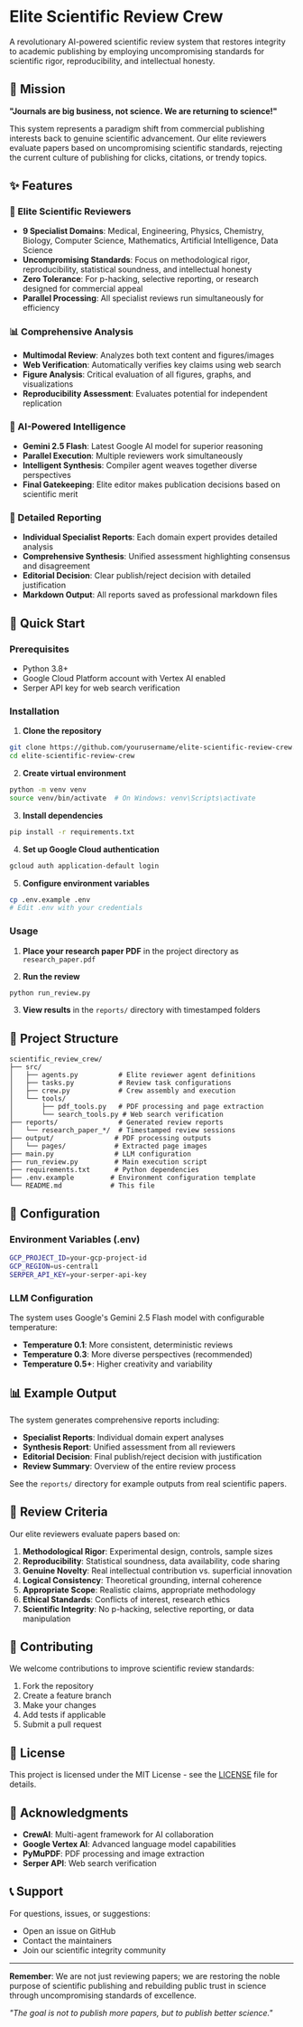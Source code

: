 # Elite Scientific Review Crew

A revolutionary AI-powered scientific review system that restores integrity to academic publishing by employing uncompromising standards for scientific rigor, reproducibility, and intellectual honesty.

## 🎯 Mission

**"Journals are big business, not science. We are returning to science!"**

This system represents a paradigm shift from commercial publishing interests back to genuine scientific advancement. Our elite reviewers evaluate papers based on uncompromising scientific standards, rejecting the current culture of publishing for clicks, citations, or trendy topics.

## ✨ Features

### 🔬 Elite Scientific Reviewers
- **9 Specialist Domains**: Medical, Engineering, Physics, Chemistry, Biology, Computer Science, Mathematics, Artificial Intelligence, Data Science
- **Uncompromising Standards**: Focus on methodological rigor, reproducibility, statistical soundness, and intellectual honesty
- **Zero Tolerance**: For p-hacking, selective reporting, or research designed for commercial appeal
- **Parallel Processing**: All specialist reviews run simultaneously for efficiency

### 📊 Comprehensive Analysis
- **Multimodal Review**: Analyzes both text content and figures/images
- **Web Verification**: Automatically verifies key claims using web search
- **Figure Analysis**: Critical evaluation of all figures, graphs, and visualizations
- **Reproducibility Assessment**: Evaluates potential for independent replication

### 🤖 AI-Powered Intelligence
- **Gemini 2.5 Flash**: Latest Google AI model for superior reasoning
- **Parallel Execution**: Multiple reviewers work simultaneously
- **Intelligent Synthesis**: Compiler agent weaves together diverse perspectives
- **Final Gatekeeping**: Elite editor makes publication decisions based on scientific merit

### 📝 Detailed Reporting
- **Individual Specialist Reports**: Each domain expert provides detailed analysis
- **Comprehensive Synthesis**: Unified assessment highlighting consensus and disagreement
- **Editorial Decision**: Clear publish/reject decision with detailed justification
- **Markdown Output**: All reports saved as professional markdown files

## 🚀 Quick Start

### Prerequisites
- Python 3.8+
- Google Cloud Platform account with Vertex AI enabled
- Serper API key for web search verification

### Installation

1. **Clone the repository**
```bash
git clone https://github.com/yourusername/elite-scientific-review-crew.git
cd elite-scientific-review-crew
```

2. **Create virtual environment**
```bash
python -m venv venv
source venv/bin/activate  # On Windows: venv\Scripts\activate
```

3. **Install dependencies**
```bash
pip install -r requirements.txt
```

4. **Set up Google Cloud authentication**
```bash
gcloud auth application-default login
```

5. **Configure environment variables**
```bash
cp .env.example .env
# Edit .env with your credentials
```

### Usage

1. **Place your research paper PDF** in the project directory as `research_paper.pdf`

2. **Run the review**
```bash
python run_review.py
```

3. **View results** in the `reports/` directory with timestamped folders

## 📁 Project Structure

```
scientific_review_crew/
├── src/
│   ├── agents.py          # Elite reviewer agent definitions
│   ├── tasks.py           # Review task configurations
│   ├── crew.py            # Crew assembly and execution
│   └── tools/
│       ├── pdf_tools.py   # PDF processing and page extraction
│       └── search_tools.py # Web search verification
├── reports/               # Generated review reports
│   └── research_paper_*/  # Timestamped review sessions
├── output/               # PDF processing outputs
│   └── pages/            # Extracted page images
├── main.py               # LLM configuration
├── run_review.py         # Main execution script
├── requirements.txt      # Python dependencies
├── .env.example         # Environment configuration template
└── README.md            # This file
```

## 🔧 Configuration

### Environment Variables (.env)
```bash
GCP_PROJECT_ID=your-gcp-project-id
GCP_REGION=us-central1
SERPER_API_KEY=your-serper-api-key
```

### LLM Configuration
The system uses Google's Gemini 2.5 Flash model with configurable temperature:
- **Temperature 0.1**: More consistent, deterministic reviews
- **Temperature 0.3**: More diverse perspectives (recommended)
- **Temperature 0.5+**: Higher creativity and variability

## 📊 Example Output

The system generates comprehensive reports including:

- **Specialist Reports**: Individual domain expert analyses
- **Synthesis Report**: Unified assessment from all reviewers
- **Editorial Decision**: Final publish/reject decision with justification
- **Review Summary**: Overview of the entire review process

See the `reports/` directory for example outputs from real scientific papers.

## 🎯 Review Criteria

Our elite reviewers evaluate papers based on:

1. **Methodological Rigor**: Experimental design, controls, sample sizes
2. **Reproducibility**: Statistical soundness, data availability, code sharing
3. **Genuine Novelty**: Real intellectual contribution vs. superficial innovation
4. **Logical Consistency**: Theoretical grounding, internal coherence
5. **Appropriate Scope**: Realistic claims, appropriate methodology
6. **Ethical Standards**: Conflicts of interest, research ethics
7. **Scientific Integrity**: No p-hacking, selective reporting, or data manipulation

## 🤝 Contributing

We welcome contributions to improve scientific review standards:

1. Fork the repository
2. Create a feature branch
3. Make your changes
4. Add tests if applicable
5. Submit a pull request

## 📄 License

This project is licensed under the MIT License - see the [LICENSE](LICENSE) file for details.

## 🙏 Acknowledgments

- **CrewAI**: Multi-agent framework for AI collaboration
- **Google Vertex AI**: Advanced language model capabilities
- **PyMuPDF**: PDF processing and image extraction
- **Serper API**: Web search verification

## 📞 Support

For questions, issues, or suggestions:
- Open an issue on GitHub
- Contact the maintainers
- Join our scientific integrity community

---

**Remember**: We are not just reviewing papers; we are restoring the noble purpose of scientific publishing and rebuilding public trust in science through uncompromising standards of excellence.

*"The goal is not to publish more papers, but to publish better science."*
